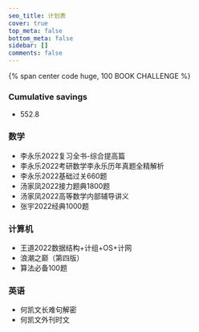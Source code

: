 ```yaml
---
seo_title: 计划表
cover: true
top_meta: false
bottom_meta: false
sidebar: []
comments: false
---
```


{% span center code huge, 100 BOOK CHALLENGE %}

### Cumulative savings

- 552.8

### 数学

- 李永乐2022复习全书-综合提高篇
- 李永乐2022考研数学李永乐历年真题全精解析
- 李永乐2022基础过关660题
- 汤家凤2022接力题典1800题
- 汤家凤2022高等数学内部辅导讲义
- 张宇2022经典1000题

### 计算机

- 王道2022数据结构+计组+OS+计网
- 浪潮之巅（第四版）
- 算法必备100题

### 英语

- 何凯文长难句解密
- 何凯文外刊时文



